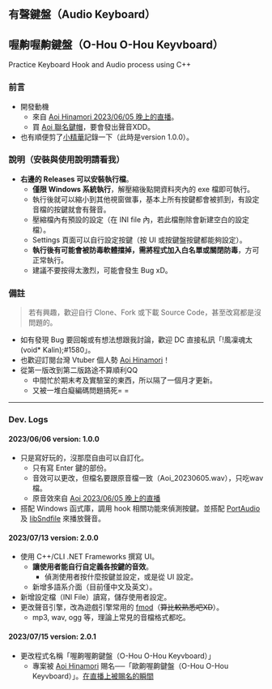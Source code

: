 ## 有聲鍵盤（Audio Keyboard）
## 喔齁喔齁鍵盤（O-Hou O-Hou Keyvboard）
Practice Keyboard Hook and Audio process using C++

### 前言
- 開發動機
  - 來自 [Aoi Hinamori 2023/06/05 晚上的直播](https://www.youtube.com/watch?v=9eAVmmSTD58&t=7585s)。
  - 買 [Aoi 聯名鍵帽](https://www.inpad.com.tw/product.php?act=view&id=9313)，要會發出聲音XDD。
- 也有順便剪了[小精華](https://youtu.be/WPq07hRVdo8)記錄一下（此時是version 1.0.0）。

### 說明（安裝與使用說明請看我）
- **右邊的 Releases 可以安裝執行檔**。
  - **僅限 Windows 系統執行**，解壓縮後點開資料夾內的 exe 檔即可執行。
  - 執行後就可以縮小到其他視窗做事，基本上所有按鍵都會被抓到，有設定音檔的按鍵就會有聲音。
  - 壓縮檔內有預設的設定（在 INI file 內，若此檔刪除會新建空白的設定檔）。
  - Settings 頁面可以自行設定按鍵（按 UI 或按鍵盤按鍵都能夠設定）。
  - **執行後有可能會被防毒軟體擋掉，需將程式加入白名單或關閉防毒**，方可正常執行。
  - 建議不要按得太激烈，可能會發生 Bug xD。

### 備註
> 若有興趣，歡迎自行 Clone、Fork 或下載 Source Code，甚至改寫都是沒問題的。
- 如有發現 Bug 要回報或有想法想跟我討論，歡迎 DC 直接私訊「!風凜魂太(void* Kalin);#1580」。
- 也歡迎訂閱台灣 Vtuber 個人勢 [Aoi Hinamori](https://www.youtube.com/@AoiHinamoriCh)！
- 從第一版改到第二版路途不算順利QQ
  - 中間忙於期末考及實驗室的東西，所以隔了一個月才更新。
  - 又被一堆白癡編碼問題搞死= =

---

### Dev. Logs
#### 2023/06/06 version: 1.0.0
- 只是寫好玩的，沒那麼自由可以自訂化。
  - 只有寫 Enter 鍵的部份。
  - 音效可以更改，但檔名要跟原音檔一致（Aoi_20230605.wav），只吃wav檔。
  - 原音效來自 [Aoi 2023/06/05 晚上的直播](https://www.youtube.com/watch?v=9eAVmmSTD58&t=7618s)
- 搭配 Windows 函式庫，調用 hook 相關功能來偵測按鍵。並搭配 [PortAudio](https://github.com/PortAudio/portaudio) 及 [libSndfile](https://github.com/libsndfile/libsndfile) 來播放聲音。
#### 2023/07/13 version: 2.0.0
- 使用 C++/CLI .NET Frameworks 撰寫 UI。
  - **讓使用者能自行自定義各按鍵的音效**。
	- 偵測使用者按什麼按鍵並設定，或是從 UI 設定。
  - 新增多語系介面（目前僅中文及英文）。
- 新增設定檔（INI File）讀寫，儲存使用者設定。
- 更改聲音引擎，改為遊戲引擎常用的 [fmod](https://www.fmod.com/)（~~算比較熟悉吧XD~~）。
  - mp3, wav, ogg 等，理論上常見的音檔格式都吃。
#### 2023/07/15 version: 2.0.1
- 更改程式名稱「喔齁喔齁鍵盤（O-Hou O-Hou Keyvboard）」
  - 專案被 [Aoi Hinamori](https://www.youtube.com/@AoiHinamoriCh) 賜名──「歐齁喔齁鍵盤（O-Hou O-Hou Keyvboard）」。[在直播上被賜名的瞬間](https://youtu.be/U6p2EfccTIU?t=3376)
